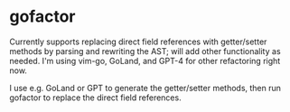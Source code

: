 # gofactor

Currently supports replacing direct field references with
getter/setter methods by parsing and rewriting the AST; will add other
functionality as needed.  I'm using vim-go, GoLand, and GPT-4 for
other refactoring right now.

I use e.g. GoLand or GPT to generate the getter/setter methods, then
run gofactor to replace the direct field references.

